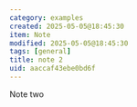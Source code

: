 ```yaml
---
category: examples
created: 2025-05-05@18:45:30
item: Note
modified: 2025-05-05@18:45:30
tags: [general]
title: note 2
uid: aaccaf43ebe0bd6f
---
```


Note two
